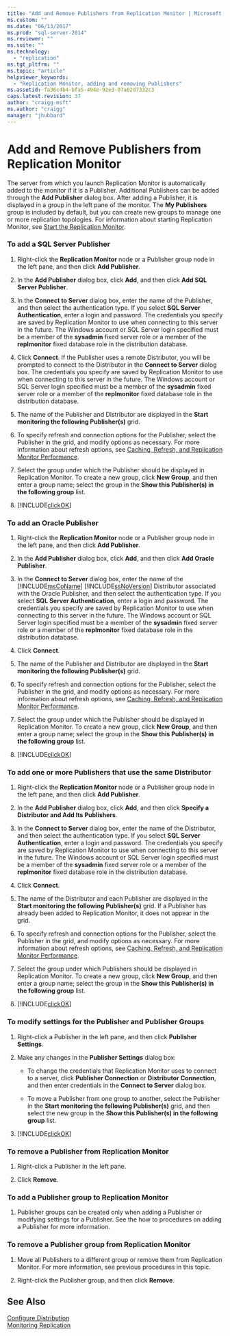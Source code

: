 ```yaml
---
title: "Add and Remove Publishers from Replication Monitor | Microsoft Docs"
ms.custom: ""
ms.date: "06/13/2017"
ms.prod: "sql-server-2014"
ms.reviewer: ""
ms.suite: ""
ms.technology: 
  - "replication"
ms.tgt_pltfrm: ""
ms.topic: "article"
helpviewer_keywords: 
  - "Replication Monitor, adding and removing Publishers"
ms.assetid: fa36c4b4-bfa5-494e-92e3-07a02d7332c3
caps.latest.revision: 37
author: "craigg-msft"
ms.author: "craigg"
manager: "jhubbard"
---
```

# Add and Remove Publishers from Replication Monitor
  The server from which you launch Replication Monitor is automatically added to the monitor if it is a Publisher. Additional Publishers can be added through the **Add Publisher** dialog box. After adding a Publisher, it is displayed in a group in the left pane of the monitor. The **My Publishers** group is included by default, but you can create new groups to manage one or more replication topologies. For information about starting Replication Monitor, see [Start the Replication Monitor](start-the-replication-monitor.md).  
  
### To add a SQL Server Publisher  
  
1.  Right-click the **Replication Monitor** node or a Publisher group node in the left pane, and then click **Add Publisher**.  
  
2.  In the **Add Publisher** dialog box, click **Add**, and then click **Add SQL Server Publisher**.  
  
3.  In the **Connect to Server** dialog box, enter the name of the Publisher, and then select the authentication type. If you select **SQL Server Authentication**, enter a login and password. The credentials you specify are saved by Replication Monitor to use when connecting to this server in the future. The Windows account or SQL Server login specified must be a member of the **sysadmin** fixed server role or a member of the **replmonitor** fixed database role in the distribution database.  
  
4.  Click **Connect**. If the Publisher uses a remote Distributor, you will be prompted to connect to the Distributor in the **Connect to Server** dialog box. The credentials you specify are saved by Replication Monitor to use when connecting to this server in the future. The Windows account or SQL Server login specified must be a member of the **sysadmin** fixed server role or a member of the **replmonitor** fixed database role in the distribution database.  
  
5.  The name of the Publisher and Distributor are displayed in the **Start monitoring the following Publisher(s)** grid.  
  
6.  To specify refresh and connection options for the Publisher, select the Publisher in the grid, and modify options as necessary. For more information about refresh options, see [Caching, Refresh, and Replication Monitor Performance](caching-refresh-and-replication-monitor-performance.md).  
  
7.  Select the group under which the Publisher should be displayed in Replication Monitor. To create a new group, click **New Group**, and then enter a group name; select the group in the **Show this Publisher(s) in the following group** list.  
  
8.  [!INCLUDE[clickOK](../../includes/clickok-md.md)]  
  
### To add an Oracle Publisher  
  
1.  Right-click the **Replication Monitor** node or a Publisher group node in the left pane, and then click **Add Publisher**.  
  
2.  In the **Add Publisher** dialog box, click **Add**, and then click **Add Oracle Publisher**.  
  
3.  In the **Connect to Server** dialog box, enter the name of the [!INCLUDE[msCoName](../../includes/msconame-md.md)] [!INCLUDE[ssNoVersion](../../includes/ssnoversion-md.md)] Distributor associated with the Oracle Publisher, and then select the authentication type. If you select **SQL Server Authentication**, enter a login and password. The credentials you specify are saved by Replication Monitor to use when connecting to this server in the future. The Windows account or SQL Server login specified must be a member of the **sysadmin** fixed server role or a member of the **replmonitor** fixed database role in the distribution database.  
  
4.  Click **Connect**.  
  
5.  The name of the Publisher and Distributor are displayed in the **Start monitoring the following Publisher(s)** grid.  
  
6.  To specify refresh and connection options for the Publisher, select the Publisher in the grid, and modify options as necessary. For more information about refresh options, see [Caching, Refresh, and Replication Monitor Performance](caching-refresh-and-replication-monitor-performance.md).  
  
7.  Select the group under which the Publisher should be displayed in Replication Monitor. To create a new group, click **New Group**, and then enter a group name; select the group in the **Show this Publisher(s) in the following group** list.  
  
8.  [!INCLUDE[clickOK](../../includes/clickok-md.md)]  
  
### To add one or more Publishers that use the same Distributor  
  
1.  Right-click the **Replication Monitor** node or a Publisher group node in the left pane, and then click **Add Publisher**.  
  
2.  In the **Add Publisher** dialog box, click **Add**, and then click **Specify a Distributor and Add Its Publishers**.  
  
3.  In the **Connect to Server** dialog box, enter the name of the Distributor, and then select the authentication type. If you select **SQL Server Authentication**, enter a login and password. The credentials you specify are saved by Replication Monitor to use when connecting to this server in the future. The Windows account or SQL Server login specified must be a member of the **sysadmin** fixed server role or a member of the **replmonitor** fixed database role in the distribution database.  
  
4.  Click **Connect**.  
  
5.  The name of the Distributor and each Publisher are displayed in the **Start monitoring the following Publisher(s)** grid. If a Publisher has already been added to Replication Monitor, it does not appear in the grid.  
  
6.  To specify refresh and connection options for the Publisher, select the Publisher in the grid, and modify options as necessary. For more information about refresh options, see [Caching, Refresh, and Replication Monitor Performance](caching-refresh-and-replication-monitor-performance.md).  
  
7.  Select the group under which Publishers should be displayed in Replication Monitor. To create a new group, click **New Group**, and then enter a group name; select the group in the **Show this Publisher(s) in the following group** list.  
  
8.  [!INCLUDE[clickOK](../../includes/clickok-md.md)]  
  
### To modify settings for the Publisher and Publisher Groups  
  
1.  Right-click a Publisher in the left pane, and then click **Publisher Settings**.  
  
2.  Make any changes in the **Publisher Settings** dialog box:  
  
    -   To change the credentials that Replication Monitor uses to connect to a server, click **Publisher Connection** or **Distributor Connection**, and then enter credentials in the **Connect to Server** dialog box.  
  
    -   To move a Publisher from one group to another, select the Publisher in the **Start monitoring the following Publisher(s)** grid, and then select the new group in the **Show this Publisher(s) in the following group** list.  
  
3.  [!INCLUDE[clickOK](../../includes/clickok-md.md)]  
  
### To remove a Publisher from Replication Monitor  
  
1.  Right-click a Publisher in the left pane.  
  
2.  Click **Remove**.  
  
### To add a Publisher group to Replication Monitor  
  
1.  Publisher groups can be created only when adding a Publisher or modifying settings for a Publisher. See the how to procedures on adding a Publisher for more information.  
  
### To remove a Publisher group from Replication Monitor  
  
1.  Move all Publishers to a different group or remove them from Replication Monitor. For more information, see previous procedures in this topic.  
  
2.  Right-click the Publisher group, and then click **Remove**.  
  
## See Also  
 [Configure Distribution](configure-distribution.md)   
 [Monitoring Replication](monitoring-replication.md)  
  
  